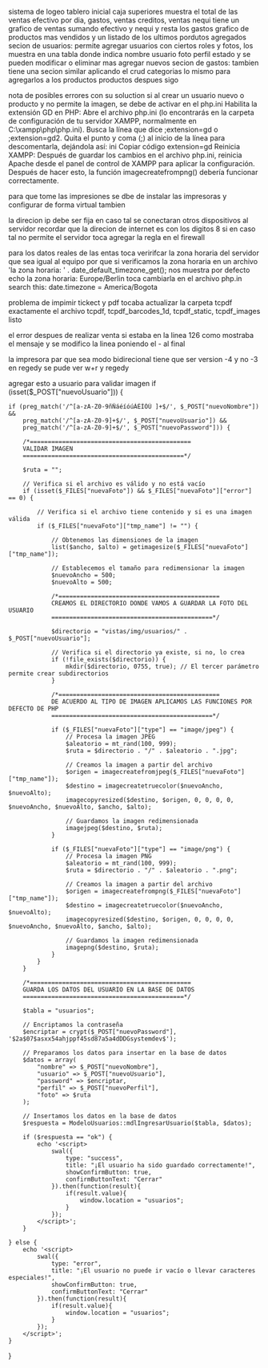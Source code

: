 sistema de logeo
tablero inicial caja superiores muestra el total de las ventas efectivo por dia, gastos, ventas creditos, ventas nequi
tiene un grafico de ventas sumando efectivo y nequi y resta los gastos
grafico de productos mas vendidos y un listado de los ultimos pordutos agregados
secion de usuarios:
permite agregar usuarios con ciertos roles y fotos, los muestra en una tabla donde indica nombre usuario foto perfil estado y se pueden modificar o eliminar mas agregar nuevos
secion de gastos:
tambien tiene una secion similar aplicando el crud
categorias lo mismo para agregarlos a los productos
productos despues sigo

nota de posibles errores con su soluction
si al crear un usuario nuevo o producto y no permite la imagen, se debe de activar en el php.ini 
Habilita la extensión GD en PHP:
Abre el archivo php.ini (lo encontrarás en la carpeta de configuración de tu servidor XAMPP, normalmente en C:\xampp\php\php.ini).
Busca la línea que dice ;extension=gd o ;extension=gd2.
Quita el punto y coma (;) al inicio de la línea para descomentarla, dejándola así:
ini
Copiar código
extension=gd
Reinicia XAMPP:
Después de guardar los cambios en el archivo php.ini, reinicia Apache desde el panel de control de XAMPP para aplicar la configuración.
Después de hacer esto, la función imagecreatefrompng() debería funcionar correctamente.

para que tome las impresiones se dbe de instalar las impresoras y configurar de forma virtual tambien

la direcion ip debe ser fija en caso tal se conectaran otros dispositivos al servidor 
recordar que la direcion de internet es con los digitos 8
si en caso tal no permite el servidor toca agregar la regla en el firewall

para los datos reales de las entas toca veririfcar la zona horaria del servidor que sea igual al equipo
por que si verificamos la zona horaria en un archivo 'la zona horaria: ' . date_default_timezone_get(); nos muestra por defecto echo la zona horaria: Europe/Berlin
toca cambiarla en el archivo php.in search this: date.timezone = America/Bogota

problema de impimir tickect y pdf tocaba actualizar la carpeta tcpdf exactamente el archivo tcpdf, tcpdf_barcodes_1d, tcpdf_static, tcpdf_images listo

el error despues de realizar venta si estaba en la linea 126 como mostraba el mensaje y se modifico la linea poniendo el - al final

la impresora par que sea modo bidirecional tiene que ser version -4 y no -3  en regedy se pude ver w+r y regedy

agregar esto a usuario para validar imagen 
if (isset($_POST["nuevoUsuario"])) {

    if (preg_match('/^[a-zA-Z0-9ñÑáéíóúÁÉÍÓÚ ]+$/', $_POST["nuevoNombre"]) &&
        preg_match('/^[a-zA-Z0-9]+$/', $_POST["nuevoUsuario"]) &&
        preg_match('/^[a-zA-Z0-9]+$/', $_POST["nuevoPassword"])) {

        /*=============================================
        VALIDAR IMAGEN
        =============================================*/

        $ruta = "";

        // Verifica si el archivo es válido y no está vacío
        if (isset($_FILES["nuevaFoto"]) && $_FILES["nuevaFoto"]["error"] == 0) {

            // Verifica si el archivo tiene contenido y si es una imagen válida
            if ($_FILES["nuevaFoto"]["tmp_name"] != "") {

                // Obtenemos las dimensiones de la imagen
                list($ancho, $alto) = getimagesize($_FILES["nuevaFoto"]["tmp_name"]);

                // Establecemos el tamaño para redimensionar la imagen
                $nuevoAncho = 500;
                $nuevoAlto = 500;

                /*=============================================
                CREAMOS EL DIRECTORIO DONDE VAMOS A GUARDAR LA FOTO DEL USUARIO
                =============================================*/

                $directorio = "vistas/img/usuarios/" . $_POST["nuevoUsuario"];

                // Verifica si el directorio ya existe, si no, lo crea
                if (!file_exists($directorio)) {
                    mkdir($directorio, 0755, true); // El tercer parámetro permite crear subdirectorios
                }

                /*=============================================
                DE ACUERDO AL TIPO DE IMAGEN APLICAMOS LAS FUNCIONES POR DEFECTO DE PHP
                =============================================*/

                if ($_FILES["nuevaFoto"]["type"] == "image/jpeg") {
                    // Procesa la imagen JPEG
                    $aleatorio = mt_rand(100, 999);
                    $ruta = $directorio . "/" . $aleatorio . ".jpg";

                    // Creamos la imagen a partir del archivo
                    $origen = imagecreatefromjpeg($_FILES["nuevaFoto"]["tmp_name"]);
                    $destino = imagecreatetruecolor($nuevoAncho, $nuevoAlto);
                    imagecopyresized($destino, $origen, 0, 0, 0, 0, $nuevoAncho, $nuevoAlto, $ancho, $alto);

                    // Guardamos la imagen redimensionada
                    imagejpeg($destino, $ruta);
                }

                if ($_FILES["nuevaFoto"]["type"] == "image/png") {
                    // Procesa la imagen PNG
                    $aleatorio = mt_rand(100, 999);
                    $ruta = $directorio . "/" . $aleatorio . ".png";

                    // Creamos la imagen a partir del archivo
                    $origen = imagecreatefrompng($_FILES["nuevaFoto"]["tmp_name"]);
                    $destino = imagecreatetruecolor($nuevoAncho, $nuevoAlto);
                    imagecopyresized($destino, $origen, 0, 0, 0, 0, $nuevoAncho, $nuevoAlto, $ancho, $alto);

                    // Guardamos la imagen redimensionada
                    imagepng($destino, $ruta);
                }
            }
        }

        /*=============================================
        GUARDA LOS DATOS DEL USUARIO EN LA BASE DE DATOS
        =============================================*/

        $tabla = "usuarios";

        // Encriptamos la contraseña
        $encriptar = crypt($_POST["nuevoPassword"], '$2a$07$asxx54ahjppf45sd87a5a4dDDGsystemdev$');

        // Preparamos los datos para insertar en la base de datos
        $datos = array(
            "nombre" => $_POST["nuevoNombre"],
            "usuario" => $_POST["nuevoUsuario"],
            "password" => $encriptar,
            "perfil" => $_POST["nuevoPerfil"],
            "foto" => $ruta
        );

        // Insertamos los datos en la base de datos
        $respuesta = ModeloUsuarios::mdlIngresarUsuario($tabla, $datos);

        if ($respuesta == "ok") {
            echo '<script>
                swal({
                    type: "success",
                    title: "¡El usuario ha sido guardado correctamente!",
                    showConfirmButton: true,
                    confirmButtonText: "Cerrar"
                }).then(function(result){
                    if(result.value){
                        window.location = "usuarios";
                    }
                });
            </script>';
        }

    } else {
        echo '<script>
            swal({
                type: "error",
                title: "¡El usuario no puede ir vacío o llevar caracteres especiales!",
                showConfirmButton: true,
                confirmButtonText: "Cerrar"
            }).then(function(result){
                if(result.value){
                    window.location = "usuarios";
                }
            });
        </script>';
    }
}

